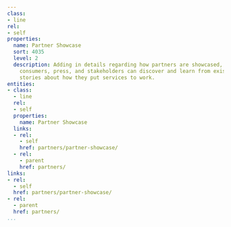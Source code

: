 ```yaml
---
class:
- line
rel:
- self
properties:
  name: Partner Showcase
  sort: 4035
  level: 2
  description: Adding in details regarding how partners are showcased, and how other
    consumers, press, and stakeholders can discover and learn from existing partner
    stories about how they put services to work.
entities:
- class:
  - line
  rel:
  - self
  properties:
    name: Partner Showcase
  links:
  - rel:
    - self
    href: partners/partner-showcase/
  - rel:
    - parent
    href: partners/
links:
- rel:
  - self
  href: partners/partner-showcase/
- rel:
  - parent
  href: partners/
...
```

